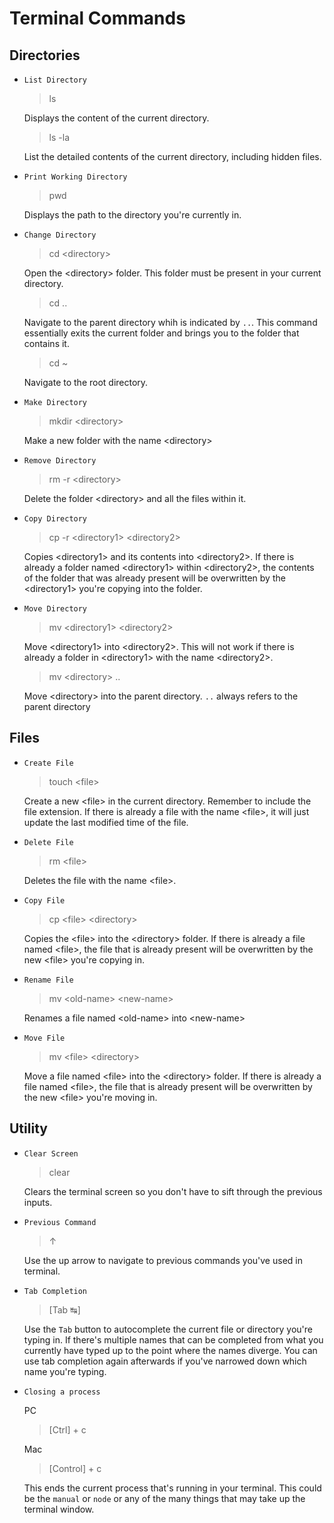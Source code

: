 # Terminal Commands

## Directories

* `List Directory`

  > ls

  Displays the content of the current directory.

  > ls -la

  List the detailed contents of the current directory, including hidden files.

* `Print Working Directory`

  > pwd

  Displays the path to the directory you're currently in.

* `Change Directory`

  > cd \<directory>

  Open the \<directory> folder. This folder must be present in your current directory.

  > cd ..

  Navigate to the parent directory whih is indicated by `..`. This command essentially exits the current folder and brings you to the folder that contains it.

  > cd ~

  Navigate to the root directory.

* `Make Directory`

  > mkdir \<directory>

  Make a new folder with the name \<directory>

* `Remove Directory`

  > rm -r \<directory>

  Delete the folder \<directory> and all the files within it.

* `Copy Directory`

  > cp -r \<directory1> \<directory2>

  Copies \<directory1> and its contents into \<directory2>. If there is already a folder named \<directory1> within \<directory2>, the contents of the folder that was already present will be overwritten by the \<directory1> you're copying into the folder.

* `Move Directory`

  > mv \<directory1> \<directory2>

  Move \<directory1> into \<directory2>. This will not work if there is already a folder in \<directory1> with the name \<directory2>.

  > mv \<directory> ..

  Move \<directory> into the parent directory. `..` always refers to the parent directory

## Files

* `Create File`

  > touch \<file>

  Create a new \<file> in the current directory. Remember to include the file extension. If there is already a file with the name \<file>, it will just update the last modified time of the file.

* `Delete File`

  > rm \<file>

  Deletes the file with the name \<file>.

* `Copy File`

  > cp \<file> \<directory>

  Copies the \<file> into the \<directory> folder. If there is already a file named \<file>, the file that is already present will be overwritten by the new \<file> you're copying in.

* `Rename File`

  > mv \<old-name> \<new-name>

  Renames a file named \<old-name> into \<new-name>

* `Move File`

  > mv \<file> \<directory>

  Move a file named \<file> into the \<directory> folder. If there is already a file named \<file>, the file that is already present will be overwritten by the new \<file> you're moving in.

## Utility

* `Clear Screen`

  > clear

  Clears the terminal screen so you don't have to sift through the previous inputs.

* `Previous Command`

  > ↑

  Use the up arrow to navigate to previous commands you've used in terminal.

* `Tab Completion`

  > [Tab ↹]

  Use the `Tab` button to autocomplete the current file or directory you're typing in. If there's multiple names that can be completed from what you currently have typed up to the point where the names diverge. You can use tab completion again afterwards if you've narrowed down which name you're typing.

* `Closing a process`

  PC
  > [Ctrl] + c

  Mac
  > [Control] + c

  This ends the current process that's running in your terminal. This could be the `manual` or `node` or any of the many things that may take up the terminal window.